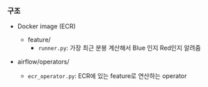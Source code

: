 ### 구조
* Docker image (ECR)
    * feature/
        * `runner.py`: 가장 최근 분봉 계산해서 Blue 인지 Red인지 알려줌

* airflow/operators/
    * `ecr_operator.py`: ECR에 있는 feature로 연산하는 operator